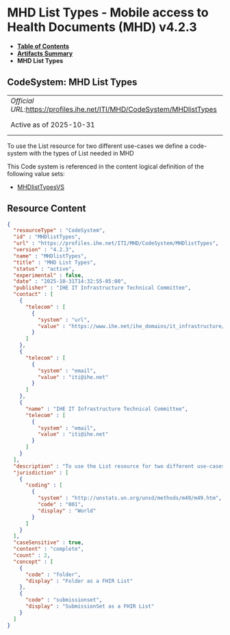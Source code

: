# MHD List Types - Mobile access to Health Documents (MHD) v4.2.3

* [**Table of Contents**](toc.md)
* [**Artifacts Summary**](artifacts.md)
* **MHD List Types**

## CodeSystem: MHD List Types 

| | |
| :--- | :--- |
| *Official URL*:https://profiles.ihe.net/ITI/MHD/CodeSystem/MHDlistTypes | *Version*:4.2.3 |
| Active as of 2025-10-31 | *Computable Name*:MHDlistTypes |

 
To use the List resource for two different use-cases we define a code-system with the types of List needed in MHD 

 This Code system is referenced in the content logical definition of the following value sets: 

* [MHDlistTypesVS](ValueSet-MHDlistTypesVS.md)



## Resource Content

```json
{
  "resourceType" : "CodeSystem",
  "id" : "MHDlistTypes",
  "url" : "https://profiles.ihe.net/ITI/MHD/CodeSystem/MHDlistTypes",
  "version" : "4.2.3",
  "name" : "MHDlistTypes",
  "title" : "MHD List Types",
  "status" : "active",
  "experimental" : false,
  "date" : "2025-10-31T14:32:55-05:00",
  "publisher" : "IHE IT Infrastructure Technical Committee",
  "contact" : [
    {
      "telecom" : [
        {
          "system" : "url",
          "value" : "https://www.ihe.net/ihe_domains/it_infrastructure/"
        }
      ]
    },
    {
      "telecom" : [
        {
          "system" : "email",
          "value" : "iti@ihe.net"
        }
      ]
    },
    {
      "name" : "IHE IT Infrastructure Technical Committee",
      "telecom" : [
        {
          "system" : "email",
          "value" : "iti@ihe.net"
        }
      ]
    }
  ],
  "description" : "To use the List resource for two different use-cases we define a code-system with the types of List needed in MHD",
  "jurisdiction" : [
    {
      "coding" : [
        {
          "system" : "http://unstats.un.org/unsd/methods/m49/m49.htm",
          "code" : "001",
          "display" : "World"
        }
      ]
    }
  ],
  "caseSensitive" : true,
  "content" : "complete",
  "count" : 2,
  "concept" : [
    {
      "code" : "folder",
      "display" : "Folder as a FHIR List"
    },
    {
      "code" : "submissionset",
      "display" : "SubmissionSet as a FHIR List"
    }
  ]
}

```
